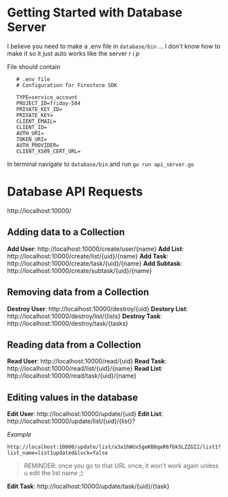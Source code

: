# Getting Started with Database Server

I believe you need to make a .env file in `database/bin` ... I don't know how to make it so it just auto works like the server *r i p*

File should contain
```env
   # .env file
   # Configuration for Firestore SDK

   TYPE=service_account
   PROJECT_ID=friday-584
   PRIVATE_KEY_ID=
   PRIVATE_KEY=
   CLIENT_EMAIL=
   CLIENT_ID=
   AUTH_URI=
   TOKEN_URI=
   AUTH_PROVIDER=
   CLIENT_X509_CERT_URL=
```

In terminal navigate to `database/bin` and run `go run api_server.go`

# Database API Requests

http://localhost:10000/

## Adding data to a Collection
**Add User**: http://localhost:10000/create/user/{name}
**Add List**: http://localhost:10000/create/list/{uid}/{name}
**Add Task**: http://localhost:10000/create/task/{uid}/{name}
**Add Subtask**: http://localhost:10000/create/subtask/{uid}/{name}

## Removing data from a Collection
**Destroy User**: http://localhost:10000/destroy/{uid}
**Destory List**: http://localhost:10000/destroy/list/{lists}
**Destroy Task**: http://localhost:10000/destroy/task/{tasks}

## Reading data from a Collection
**Read User**: http://localhost:10000/read/{uid}
**Read Task**: http://localhost:10000/read/list/{uid}/{name}
**Read List**: http://localhost:10000/read/task/{uid}/{name}

## Editing values in the database
**Edit User**: http://localhost:10000/update/{uid}
**Edit List**: http://localhost:10000/update/list/{uid}/{list}?<params>

*Example*

`http://localhost:10000/update/list/a3a1hWUx5geKB8qeR6fbk5LZZGI2/list1?list_name=list1updated&lock=false`

> REMINDER: once you go to that URL once, it won't work again unless u edit the list name ;)

**Edit Task**: http://localhost:10000/update/task/{uid}/{task}
